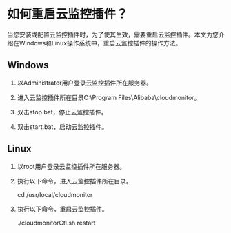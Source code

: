 # 如何重启云监控插件？

当您安装或配置云监控插件时，为了使其生效，需要重启云监控插件。本文为您介绍在Windows和Linux操作系统中，重启云监控插件的操作方法。

## Windows

1.  以Administrator用户登录云监控插件所在服务器。

2.  进入云监控插件所在目录C:\\Program Files\\Alibaba\\cloudmonitor。

3.  双击stop.bat，停止云监控插件。

4.  双击start.bat，启动云监控插件。


## Linux

1.  以root用户登录云监控插件所在服务器。

2.  执行以下命令，进入云监控插件所在目录。

    cd /usr/local/cloudmonitor

3.  执行以下命令，重启云监控插件。

    ./cloudmonitorCtl.sh restart


